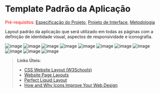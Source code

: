 # Template Padrão da Aplicação

<span style="color:red">Pré-requisitos: <a href="2-Especificação do Projeto.md"> Especificação do Projeto</a></span>, <a href="3-Projeto de Interface.md"> Projeto de Interface</a>, <a href="4-Metodologia.md"> Metodologia</a>

Layout padrão da aplicação que será utilizado em todas as páginas com a definição de identidade visual, aspectos de responsividade e iconografia.

![image](https://user-images.githubusercontent.com/113475662/230223549-f0ef7db3-4421-4f02-9548-b075978b5339.png)
![image](https://user-images.githubusercontent.com/113475662/230223606-cd6cdca7-95a5-488f-897a-ee3b39209480.png)
![image](https://user-images.githubusercontent.com/113475662/230223654-f59931e5-1c97-4802-a706-9769dbac7176.png)
![image](https://user-images.githubusercontent.com/113475662/230223694-05c9953e-0416-4e31-ba1c-4081c3591ab4.png)
![image](https://user-images.githubusercontent.com/113475662/230224121-c8c1757b-da5c-4821-b07c-a1fec7e37231.png)
![image](https://user-images.githubusercontent.com/113475662/230224158-df853a9e-61a0-4a00-81e1-6cbc570b7eb6.png)
![image](https://user-images.githubusercontent.com/113475662/230224200-8e0e6c33-a4ed-4f6e-b7fc-d18f5eb93205.png)
![image](https://user-images.githubusercontent.com/113475662/230224231-b2de4109-8912-4d87-b245-648da05fd22b.png)
![image](https://user-images.githubusercontent.com/113475662/230224260-ed95bc4c-b282-4789-be5d-1c0dde613d7b.png)
![image](https://user-images.githubusercontent.com/113475662/230224304-e7b26eff-771b-4350-a632-6f17d4caf292.png)
![image](https://user-images.githubusercontent.com/113475662/230224333-6fac67c7-a1e5-48f1-9722-720743bd6cc1.png)


> **Links Úteis**:
>
> - [CSS Website Layout (W3Schools)](https://www.w3schools.com/css/css_website_layout.asp)
> - [Website Page Layouts](http://www.cellbiol.com/bioinformatics_web_development/chapter-3-your-first-web-page-learning-html-and-css/website-page-layouts/)
> - [Perfect Liquid Layout](https://matthewjamestaylor.com/perfect-liquid-layouts)
> - [How and Why Icons Improve Your Web Design](https://usabilla.com/blog/how-and-why-icons-improve-you-web-design/)
